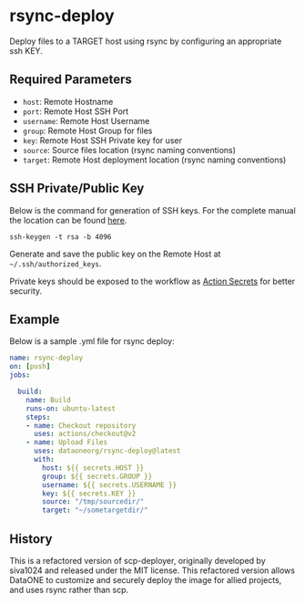 # rsync-deploy

Deploy files to a TARGET host using rsync by configuring an appropriate ssh KEY.

## Required Parameters

- `host`: Remote Hostname
- `port`: Remote Host SSH Port
- `username`: Remote Host Username
- `group`: Remote Host Group for files
- `key`: Remote Host SSH Private key for user
- `source`: Source files location (rsync naming conventions)
- `target`: Remote Host deployment location (rsync naming conventions)

## SSH Private/Public Key
Below is the command for generation of SSH keys. For the complete manual the location can be found [here](https://linux.die.net/man/1/ssh-keygen).
```
ssh-keygen -t rsa -b 4096
```
Generate and save the public key on the Remote Host at `~/.ssh/authorized_keys`.

Private keys should be exposed to the workflow as [Action Secrets](https://docs.github.com/en/actions/reference/encrypted-secrets) for better security.

## Example

Below is a sample .yml file for rsync deploy:

```yml
name: rsync-deploy
on: [push]
jobs:

  build:
    name: Build
    runs-on: ubuntu-latest
    steps:
    - name: Checkout repository
      uses: actions/checkout@v2    
    - name: Upload Files
      uses: dataoneorg/rsync-deploy@latest
      with:
        host: ${{ secrets.HOST }}
        group: ${{ secrets.GROUP }}
        username: ${{ secrets.USERNAME }}
        key: ${{ secrets.KEY }}
        source: "/tmp/sourcedir/"
        target: "~/sometargetdir/"
```

## History

This is a refactored version of scp-deployer, originally developed by siva1024 and released under the MIT license. This refactored version allows DataONE to customize and securely deploy the image for allied projects, and uses rsync rather than scp.
